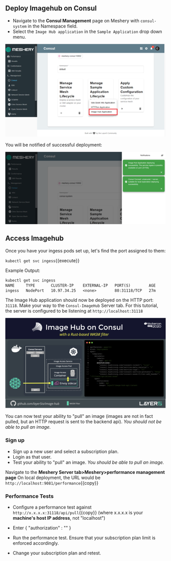 ## Deploy Imagehub on Consul

- Navigate to the **Consul Management** page on Meshery with `consul-system` in the Namespace field.
- Select the `Image Hub application` in the `Sample Application` drop down menu.

![Consul Imagehub](./assets/consul-sample-app.png)

You will be notified of successful deployment:

![Consul Imagehub](./assets/consul-imagehub-success.png)

## Access Imagehub

Once you have your ingess pods set up, let's find the port assigned to them:

`kubectl get svc ingess`{{execute}}

Example Output:

```
kubectl get svc ingess
NAME     TYPE       CLUSTER-IP    EXTERNAL-IP   PORT(S)        AGE
ingess   NodePort   10.97.34.25   <none>        80:31118/TCP   27m
```

The Image Hub application should now be deployed on the HTTP port: `31118`. Make your way to the `Consul-ImageHub` Server tab. For this tutorial, the server is configured to be listening at `http://localhost:31118`

![Imagehub on Consul](./assets/image-hub-on-consul-with-wasm-and-meshery.png)

You can now test your ability to "pull" an image (images are not in fact pulled, but an HTTP request is sent to the backend api). *You should not be able to pull an image.*

### Sign up

- Sign up a new user and select a subscription plan.
- Login as that user.
- Test your ability to "pull" an image. *You should be able to pull an image.*

Navigate to the **Meshery Server tab>Meshery>performance management page** 
On local deployment, the URL would be `http://localhost:9081/performance`{{copy}}

### Performance Tests

- Configure a performance test against `http://x.x.x.x:31118/api/pull`{{copy}} (where x.x.x.x is your **machine's host IP address**, not "localhost")

- Enter { "authorization" : "<your user token>" }
- Run the performance test. Ensure that your subscription plan limit is enforced accordingly.
- Change your subscription plan and retest.


